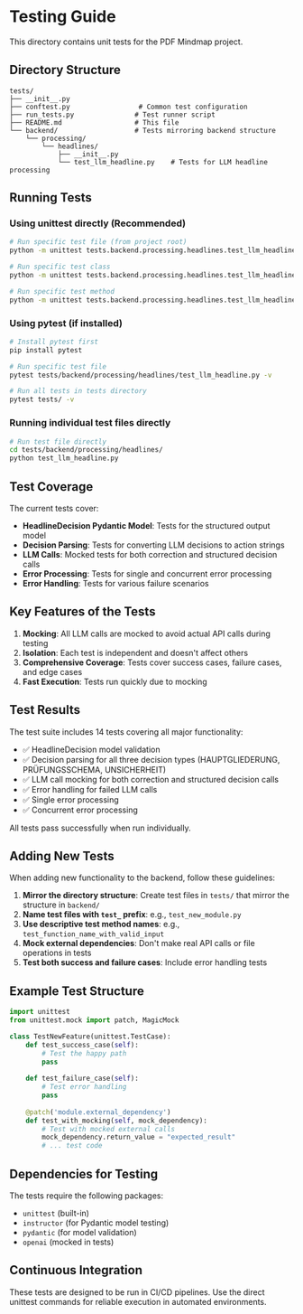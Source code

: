 # Testing Guide

This directory contains unit tests for the PDF Mindmap project.

## Directory Structure

```
tests/
├── __init__.py
├── conftest.py                 # Common test configuration
├── run_tests.py               # Test runner script
├── README.md                  # This file
└── backend/                   # Tests mirroring backend structure
    └── processing/
        └── headlines/
            ├── __init__.py
            └── test_llm_headline.py    # Tests for LLM headline processing
```

## Running Tests

### Using unittest directly (Recommended)

```bash
# Run specific test file (from project root)
python -m unittest tests.backend.processing.headlines.test_llm_headline -v

# Run specific test class
python -m unittest tests.backend.processing.headlines.test_llm_headline.TestHeadlineDecision -v

# Run specific test method
python -m unittest tests.backend.processing.headlines.test_llm_headline.TestHeadlineDecision.test_hauptgliederung_decision -v
```

### Using pytest (if installed)

```bash
# Install pytest first
pip install pytest

# Run specific test file
pytest tests/backend/processing/headlines/test_llm_headline.py -v

# Run all tests in tests directory
pytest tests/ -v
```

### Running individual test files directly

```bash
# Run test file directly
cd tests/backend/processing/headlines/
python test_llm_headline.py
```

## Test Coverage

The current tests cover:

- **HeadlineDecision Pydantic Model**: Tests for the structured output model
- **Decision Parsing**: Tests for converting LLM decisions to action strings
- **LLM Calls**: Mocked tests for both correction and structured decision calls
- **Error Processing**: Tests for single and concurrent error processing
- **Error Handling**: Tests for various failure scenarios

## Key Features of the Tests

1. **Mocking**: All LLM calls are mocked to avoid actual API calls during testing
2. **Isolation**: Each test is independent and doesn't affect others
3. **Comprehensive Coverage**: Tests cover success cases, failure cases, and edge cases
4. **Fast Execution**: Tests run quickly due to mocking

## Test Results

The test suite includes 14 tests covering all major functionality:

- ✅ HeadlineDecision model validation
- ✅ Decision parsing for all three decision types (HAUPTGLIEDERUNG, PRÜFUNGSSCHEMA, UNSICHERHEIT)
- ✅ LLM call mocking for both correction and structured decision calls
- ✅ Error handling for failed LLM calls
- ✅ Single error processing
- ✅ Concurrent error processing

All tests pass successfully when run individually.

## Adding New Tests

When adding new functionality to the backend, follow these guidelines:

1. **Mirror the directory structure**: Create test files in `tests/` that mirror the structure in `backend/`
2. **Name test files with `test_` prefix**: e.g., `test_new_module.py`
3. **Use descriptive test method names**: e.g., `test_function_name_with_valid_input`
4. **Mock external dependencies**: Don't make real API calls or file operations in tests
5. **Test both success and failure cases**: Include error handling tests

## Example Test Structure

```python
import unittest
from unittest.mock import patch, MagicMock

class TestNewFeature(unittest.TestCase):
    def test_success_case(self):
        # Test the happy path
        pass
    
    def test_failure_case(self):
        # Test error handling
        pass
    
    @patch('module.external_dependency')
    def test_with_mocking(self, mock_dependency):
        # Test with mocked external calls
        mock_dependency.return_value = "expected_result"
        # ... test code
```

## Dependencies for Testing

The tests require the following packages:
- `unittest` (built-in)
- `instructor` (for Pydantic model testing)
- `pydantic` (for model validation)
- `openai` (mocked in tests)

## Continuous Integration

These tests are designed to be run in CI/CD pipelines. Use the direct unittest commands for reliable execution in automated environments. 